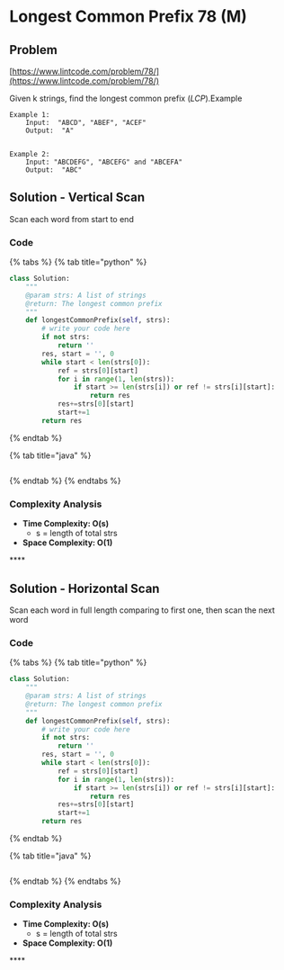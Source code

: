 # Longest Common Prefix 78 \(M\)

## Problem

[https://www.lintcode.com/problem/78/](https://www.lintcode.com/problem/78/)

Given k strings, find the longest common prefix \(_LCP_\).Example

```text
Example 1:
	Input:  "ABCD", "ABEF", "ACEF"
	Output:  "A"
	

Example 2:
	Input: "ABCDEFG", "ABCEFG" and "ABCEFA"
	Output:  "ABC"
```

## Solution - Vertical Scan

Scan each word from start to end

### Code

{% tabs %}
{% tab title="python" %}
```python
class Solution:
    """
    @param strs: A list of strings
    @return: The longest common prefix
    """
    def longestCommonPrefix(self, strs):
        # write your code here
        if not strs:
            return ''
        res, start = '', 0
        while start < len(strs[0]):
            ref = strs[0][start]
            for i in range(1, len(strs)):
                if start >= len(strs[i]) or ref != strs[i][start]:
                    return res
            res+=strs[0][start]
            start+=1
        return res
```
{% endtab %}

{% tab title="java" %}
```

```
{% endtab %}
{% endtabs %}

### Complexity Analysis

* **Time Complexity: O\(s\)**
  * s = length of total strs
* **Space Complexity: O\(1\)**

\*\*\*\*

## Solution - Horizontal Scan

Scan each word in full length comparing to first one, then scan the next word

### Code

{% tabs %}
{% tab title="python" %}
```python
class Solution:
    """
    @param strs: A list of strings
    @return: The longest common prefix
    """
    def longestCommonPrefix(self, strs):
        # write your code here
        if not strs:
            return ''
        res, start = '', 0
        while start < len(strs[0]):
            ref = strs[0][start]
            for i in range(1, len(strs)):
                if start >= len(strs[i]) or ref != strs[i][start]:
                    return res
            res+=strs[0][start]
            start+=1
        return res
```
{% endtab %}

{% tab title="java" %}
```

```
{% endtab %}
{% endtabs %}

### Complexity Analysis

* **Time Complexity: O\(s\)**
  * s = length of total strs
* **Space Complexity: O\(1\)**

\*\*\*\*

